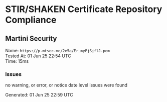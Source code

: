 # STIR/SHAKEN Certificate Repository Compliance

## Martini Security

Name: `https://p.mtsec.me/2e5a/Er_myPjSjflJ.pem`\
Tested At: 01 Jun 25 22:54 UTC\
Time: 15ms

### Issues

no warning, or error, or notice date level issues were found

Generated: 01 Jun 25 22:59 UTC